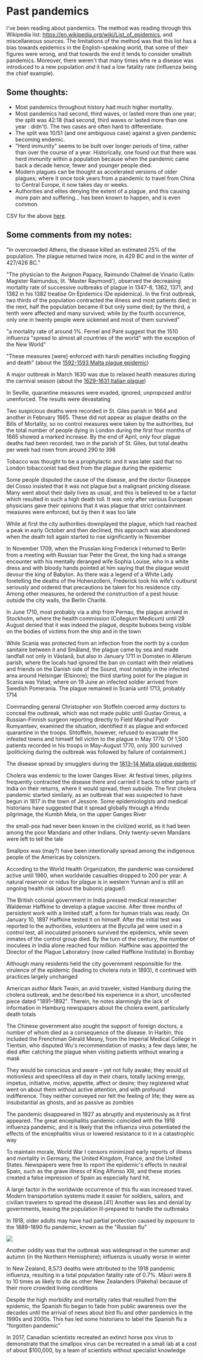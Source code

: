 # Past pandemics

I've been reading about pandemics. The method was reading through this Wikipedia list: https://en.wikipedia.org/wiki/List_of_epidemics, and miscellaneous sources. The limitations of the method was that this list has a bias towards epidemics in the English-speaking world, that some of their figures were wrong, and that towards the end it tends to consider smallish pandemics. Moreover, there weren't that many times whe
re a disease was introduced to a new population *and* it had a low fatality rate (influenza being the chief example).

## Some thoughts: 
- Most pandemics throughout history had much higher mortality.
- Most pandemics had second, third waves, or lasted more than one year; the split was 42:18 (had second, third waves or lasted more than one year : didn't). The two cases are often hard to differentiate.
- The split was 10/51 (and one ambiguous case) against a given pandemic becoming endemic. 
- "Herd immunity" seems to be built over longer periods of time, rather than over the course of a year. Historically, one found out that there was herd immunity within a population because when the pandemic came back a decade hence, fewer and younger people died.
- Modern plagues can be thought as accelerated versions of older plagues; where it once took years from a pandemic to travel from China to Central Europe, it now takes day or weeks.
- Authorities and elites denying the extent of a plague, and this causing more pain and suffering... has been known to happen, and is even common.

CSV for the above [here](https://nunosempere.github.io/ea/PastPandemics.csv).

## Some comments from my notes:

"In overcrowded Athens, the disease killed an estimated 25% of the population. The plague returned twice more, in 429 BC and in the winter of 427/426 BC."

"The physician to the Avignon Papacy, Raimundo Chalmel de Vinario (Latin: Magister Raimundus, lit. 'Master Raymond'), observed the decreasing mortality rate of successive outbreaks of plague in 1347-8, 1362, 1371, and 1382 in his 1382 treatise On Epidemics (De epidemica). In the first outbreak, two thirds of the population contracted the illness and most patients died; in the next, half the population became ill but only some died; by the third, a tenth were affected and many survived; while by the fourth occurrence, only one in twenty people were sickened and most of them survived"

"a mortality rate of around 1%. Fernel and Paré suggest that the 1510 influenza "spread to almost all countries of the world" with the exception of the New World"

"These measures [were] enforced with harsh penalties including flogging and death" (about the [1592-1593 Malta plague epidemic](https://en.wikipedia.org/wiki/1592%E2%80%931593_Malta_plague_epidemic))


A major outbreak in March 1630 was due to relaxed health measures during the carnival season (about the [1629–1631 Italian plague](https://en.wikipedia.org/wiki/1629%E2%80%931631_Italian_plague))

In Seville, quarantine measures were evaded, ignored, unproposed and/or unenforced. The results were devastating

Two suspicious deaths were recorded in St. Giles parish in 1664 and another in February 1665. These did not appear as plague deaths on the Bills of Mortality, so no control measures were taken by the authorities, but the total number of people dying in London during the first four months of 1665 showed a marked increase. By the end of April, only four plague deaths had been recorded, two in the parish of St. Giles, but total deaths per week had risen from around 290 to 398

Tobacco was thought to be a prophylactic and it was later said that no London tobacconist had died from the plague during the epidemic

Some people disputed the cause of the disease, and the doctor Giuseppe del Cosso insisted that it was not plague but a malignant pricking disease. Many went about their daily lives as usual, and this is believed to be a factor which resulted in such a high death toll. It was only after various European physicians gave their opinions that it was plague that strict containment measures were enforced, but by then it was too late

While at first the city authorities downplayed the plague, which had reached a peak in early October and then declined, this approach was abandoned when the death toll again started to rise significantly in November

In November 1709, when the Prussian king Frederick I returned to Berlin from a meeting with Russian tsar Peter the Great, the king had a strange encounter with his mentally deranged wife Sophia Louise, who in a white dress and with bloody hands pointed at him saying that the plague would devour the king of Babylon. As there was a legend of a White Lady foretelling the deaths of the Hohenzollern, Frederick took his wife's outburst seriously and ordered that precautions be taken for his residence city. Among other measures, he ordered the construction of a pest house outside the city walls, the Berlin Charité.

In June 1710, most probably via a ship from Pernau, the plague arrived in Stockholm, where the health commission (Collegium Medicum) until 29 August denied that it was indeed the plague, despite buboes being visible on the bodies of victims from the ship and in the town

While Scania was protected from an infection from the north by a cordon sanitaire between it and Småland, the plague came by sea and made landfall not only in Västanå, but also in January 1711 in Domsten in Allerum parish, where the locals had ignored the ban on contact with their relatives and friends on the Danish side of the Sound, most notably in the infected area around Helsingør (Elsinore); the third starting point for the plague in Scania was Ystad, where on 19 June an infected soldier arrived from Swedish Pomerania. The plague remained in Scania until 1713, probably 1714

Commanding general Christopher von Stoffeln coerced army doctors to conceal the outbreak, which was not made public until Gustav Orreus, a Russian-Finnish surgeon reporting directly to Field Marshal Pyotr Rumyantsev, examined the situation, identified it as plague and enforced quarantine in the troops. Shtoffeln, however, refused to evacuate the infested towns and himself fell victim to the plague in May 1770. Of 1,500 patients recorded in his troops in May–August 1770, only 300 survived (politicking during the outbreak was followed by failure of containment.)

The disease spread by smugglers during the [1813–14 Malta plague epidemic](https://en.wikipedia.org/wiki/1813%E2%80%931814_Malta_plague_epidemic)

Cholera was endemic to the lower Ganges River. At festival times, pilgrims frequently contracted the disease there and carried it back to other parts of India on their returns, where it would spread, then subside. The first cholera pandemic started similarly, as an outbreak that was suspected to have begun in 1817 in the town of Jessore. Some epidemiologists and medical historians have suggested that it spread globally through a Hindu pilgrimage, the Kumbh Mela, on the upper Ganges River

the small-pox had never been known in the civilized world, as it had been among the poor Mandans and other Indians. Only twenty-seven Mandans were left to tell the tale

Smallpox was (may?) have been intentionally spread among the indigenous people of the Americas by colonizers.

According to the World Health Organization, the pandemic was considered active until 1960, when worldwide casualties dropped to 200 per year. A natural reservoir or nidus for plague is in western Yunnan and is still an ongoing health risk (about the bubonic plague!). 

The British colonial government in India pressed medical researcher Waldemar Haffkine to develop a plague vaccine. After three months of persistent work with a limited staff, a form for human trials was ready. On January 10, 1897 Haffkine tested it on himself. After the initial test was reported to the authorities, volunteers at the Byculla jail were used in a control test, all inoculated prisoners survived the epidemics, while seven inmates of the control group died. By the turn of the century, the number of inoculees in India alone reached four million. Haffkine was appointed the Director of the Plague Laboratory (now called Haffkine Institute) in Bombay

Although many residents held the city government responsible for the virulence of the epidemic (leading to cholera riots in 1893), it continued with practices largely unchanged

American author Mark Twain, an avid traveler, visited Hamburg during the cholera outbreak, and he described his experience in a short, uncollected piece dated "1891–1892". Therein, he notes alarmingly the lack of information in Hamburg newspapers about the cholera event, particularly death totals

The Chinese government also sought the support of foreign doctors, a number of whom died as a consequence of the disease. In Harbin, this included the Frenchman Gérald Mesny, from the Imperial Medical College in Tientsin, who disputed Wu's recommendation of masks; a few days later, he died after catching the plague when visiting patients without wearing a mask

They would be conscious and aware – yet not fully awake; they would sit motionless and speechless all day in their chairs, totally lacking energy, impetus, initiative, motive, appetite, affect or desire; they registered what went on about them without active attention, and with profound indifference. They neither conveyed nor felt the feeling of life; they were as insubstantial as ghosts, and as passive as zombies

The pandemic disappeared in 1927 as abruptly and mysteriously as it first appeared. The great encephalitis pandemic coincided with the 1918 influenza pandemic, and it is likely that the influenza virus potentiated the effects of the encephalitis virus or lowered resistance to it in a catastrophic way

To maintain morale, World War I censors minimized early reports of illness and mortality in Germany, the United Kingdom, France, and the United States. Newspapers were free to report the epidemic's effects in neutral Spain, such as the grave illness of King Alfonso XIII, and these stories created a false impression of Spain as especially hard hit.

A large factor in the worldwide occurrence of this flu was increased travel. Modern transportation systems made it easier for soldiers, sailors, and civilian travelers to spread the disease.[41] Another was lies and denial by governments, leaving the population ill-prepared to handle the outbreaks

In 1918, older adults may have had partial protection caused by exposure to the 1889–1890 flu pandemic, known as the "Russian flu"

![](https://en.wikipedia.org/wiki/File:1918_spanish_flu_waves.gif)

Another oddity was that the outbreak was widespread in the summer and autumn (in the Northern Hemisphere); influenza is usually worse in winter

In New Zealand, 8,573 deaths were attributed to the 1918 pandemic influenza, resulting in a total population fatality rate of 0.7%. Māori were 8 to 10 times as likely to die as other New Zealanders (Pakeha) because of their more crowded living conditions

Despite the high morbidity and mortality rates that resulted from the epidemic, the Spanish flu began to fade from public awareness over the decades until the arrival of news about bird flu and other pandemics in the 1990s and 2000s. This has led some historians to label the Spanish flu a "forgotten pandemic"

In 2017, Canadian scientists recreated an extinct horse pox virus to demonstrate that the smallpox virus can be recreated in a small lab at a cost of about $100,000, by a team of scientists without specialist knowledge



